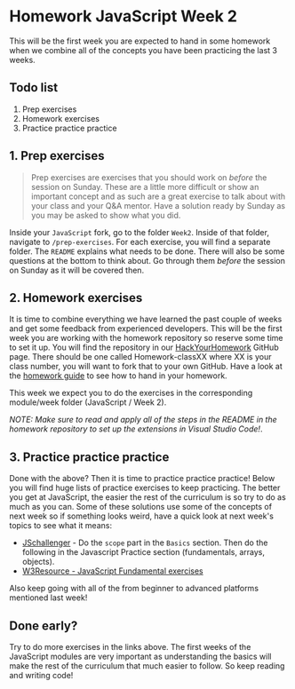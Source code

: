 # Homework JavaScript Week 2

This will be the first week you are expected to hand in some homework when we combine all of the concepts you have been practicing the last 3 weeks.

## **Todo list**

1. Prep exercises
1. Homework exercises
1. Practice practice practice

## **1. Prep exercises**

> Prep exercises are exercises that you should work on _before_ the session on Sunday. These are a little more difficult or show an important concept and as such are a great exercise to talk about with your class and your Q&A mentor. Have a solution ready by Sunday as you may be asked to show what you did.

Inside your `JavaScript` fork, go to the folder `Week2`. Inside of that folder, navigate to `/prep-exercises`. For each exercise, you will find a separate folder. The `README` explains what needs to be done. There will also be some questions at the bottom to think about. Go through them _before_ the session on Sunday as it will be covered then.

## **2. Homework exercises**

It is time to combine everything we have learned the past couple of weeks and get some feedback from experienced developers. This will be the first week you are working with the homework repository so reserve some time to set it up. You will find the repository in our [HackYourHomework](https://github.com/HackYourHomework/) GitHub page. There should be one called Homework-classXX where XX is your class number, you will want to fork that to your own GitHub. Have a look at the [homework guide](../hand-in-homework-guide.md) to see how to hand in your homework.

This week we expect you to do the exercises in the corresponding module/week folder (JavaScript / Week 2).

_NOTE: Make sure to read and apply all of the steps in the README in the homework repository to set up the extensions in Visual Studio Code!_.

## **3. Practice practice practice**

Done with the above? Then it is time to practice practice practice! Below you will find huge lists of practice exercises to keep practicing. The better you get at JavaScript, the easier the rest of the curriculum is so try to do as much as you can. Some of these solutions use some of the concepts of next week so if something looks weird, have a quick look at next week's topics to see what it means:

- [JSchallenger](https://www.jschallenger.com/) - Do the `scope` part in the `Basics` section. Then do the following in the Javascript Practice section (fundamentals, arrays, objects).
- [W3Resource - JavaScript Fundamental exercises](https://www.w3resource.com/javascript-exercises/fundamental/index.php)

Also keep going with all of the from beginner to advanced platforms mentioned last week!

## Done early?

Try to do more exercises in the links above. The first weeks of the JavaScript modules are very important as understanding the basics will make the rest of the curriculum that much easier to follow. So keep reading and writing code!
